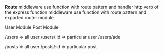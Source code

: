 **Route**
middleware use function with route pattern and handler
http verb of the express function
middleware use function with route pattern and exported router module

User Module
Post Module

/users => all user
/users/:id => particular user /users/ade

/posts => all user
/posts/:id => particular post
